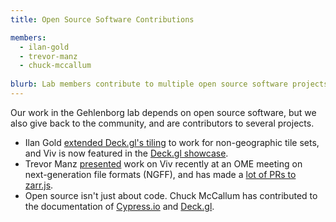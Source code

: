 ```yaml
---
title: Open Source Software Contributions

members:
  - ilan-gold
  - trevor-manz
  - chuck-mccallum
 
blurb: Lab members contribute to multiple open source software projects.
---
```

Our work in the Gehlenborg lab depends on open source software, but we also give back to the community,
and are contributors to several projects.
- Ilan Gold [extended Deck.gl's tiling](https://github.com/visgl/deck.gl/pulls?q=is%3Apr+author%3Ailan-gold)
  to work for non-geographic tile sets,
  and Viv is now featured in the [Deck.gl showcase](https://deck.gl/showcase).
- Trevor Manz [presented](https://forum.image.sc/t/upcoming-calls-on-next-gen-bioimaging-data-tools-starting-oct-29/43489/34)
  work on Viv recently at an OME meeting on next-generation file formats (NGFF),
  and has made a [lot of PRs to zarr.js](https://github.com/gzuidhof/zarr.js/pulls?q=is%3Apr+author%3Amanzt).
- Open source isn't just about code. Chuck McCallum has contributed to the documentation of
  [Cypress.io](https://github.com/cypress-io/cypress-documentation/pull/195/files)
  and [Deck.gl](https://github.com/visgl/deck.gl/pulls?q=is%3Apr+author%3Amccalluc).

